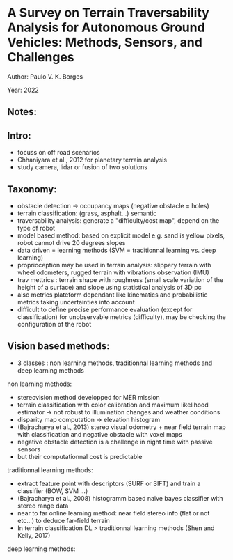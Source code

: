 # A Survey on Terrain Traversability Analysis for Autonomous Ground Vehicles: Methods, Sensors, and Challenges

Author: Paulo V. K. Borges

Year: 2022

Notes:
---

## Intro:
* focuss on off road scenarios
* Chhaniyara et al., 2012 for planetary terrain analysis
* study camera, lidar or fusion of two solutions

## Taxonomy:
* obstacle detection -> occupancy maps (negative obstacle = holes)
* terrain classification: (grass, asphalt...) semantic
* traversability analysis: generate a "difficulty/cost map", depend on the type of robot
* model based method: based on explicit model e.g. sand is yellow pixels, robot cannot drive 20 degrees slopes
* data driven = learning methods (SVM = traditionnal learning vs. deep learning)
* proprioception may be used in terrain analysis: slippery terrain with wheel odometers, rugged terrain with vibrations observation (IMU)
* trav mettrics : terrain shape with roughness (small scale variation of the height of a surface) and slope using statistical analysis of 3D pc
* also metrics plateform dependant like kinematics and probabilistic metrics taking uncertainties into account
* difficult to define precise performance evaluation (except for classification) for unobservable metrics (difficulty), may be checking the configuration of the robot 

## Vision based methods:
* 3 classes : non learning methods, traditionnal learning methods and deep learning methods

non learning methods:
* stereovision method developped for MER mission
* terrain classification with color calibration and maximum likelihood estimator -> not robust to illumination changes and weather conditions
* disparity map computation -> elevation histogram
* (Bajracharya et al., 2013) stereo visual odometry + near field terrain map with classification and negative obstacle with voxel maps 
* negative obstacle detection is a challenge in night time with passive sensors 
* but their computationnal cost is predictable

traditionnal learning methods:
* extract feature point with descriptors (SURF or SIFT) and train a classifier (BOW, SVM ...)
* (Bajracharya et al., 2008) histogramm based naive bayes classifier with stereo range data
* near to far online learning method: near field stereo info (flat or not etc...) to deduce far-field terrain 
* In terrain classification DL > traditionnal learning methods (Shen and Kelly, 2017)

deep learning methods:

